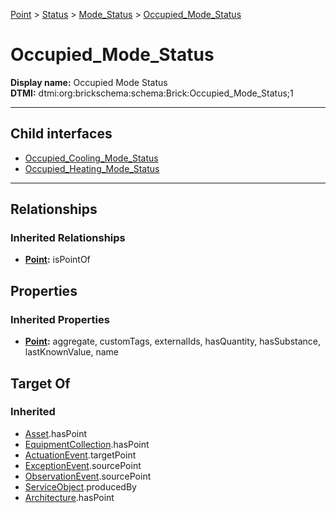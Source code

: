 [Point](../../../Point.md) > [Status](../../Status.md) > [Mode_Status](../Mode_Status.md) > [Occupied_Mode_Status](#)
# Occupied_Mode_Status

**Display name:** Occupied Mode Status<br />
**DTMI:** dtmi:org:brickschema:schema:Brick:Occupied_Mode_Status;1

---


## Child interfaces
* [Occupied_Cooling_Mode_Status](Occupied_Cooling_Mode_Status.md)
* [Occupied_Heating_Mode_Status](Occupied_Heating_Mode_Status.md)

---
## Relationships
### Inherited Relationships
* **[Point](../../../Point.md):** isPointOf
## Properties
### Inherited Properties
* **[Point](../../../Point.md):** aggregate, customTags, externalIds, hasQuantity, hasSubstance, lastKnownValue, name
## Target Of
### Inherited
* [Asset](../../../../Asset/Asset.md).hasPoint
* [EquipmentCollection](../../../../Collection/AssetCollection/EquipmentCollection/EquipmentCollection.md).hasPoint
* [ActuationEvent](../../../../Event/PointEvent/ActuationEvent.md).targetPoint
* [ExceptionEvent](../../../../Event/PointEvent/ExceptionEvent.md).sourcePoint
* [ObservationEvent](../../../../Event/PointEvent/ObservationEvent.md).sourcePoint
* [ServiceObject](../../../../Information/ServiceObject/ServiceObject.md).producedBy
* [Architecture](../../../../Space/Architecture/Architecture.md).hasPoint
